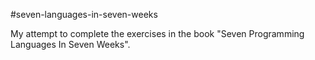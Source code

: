 #seven-languages-in-seven-weeks

My attempt to complete the exercises in the book "Seven Programming Languages In Seven Weeks". 